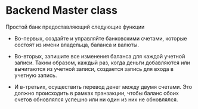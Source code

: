 # Backend Master class

Простой банк предоставляющий следующие функции

- Во-первых, создайте и управляйте банковскими счетами, которые состоят из имени владельца, баланса и валюты.

- Во-вторых, запишите все изменения баланса для каждой учетной записи. Таким образом, каждый раз, когда деньги добавляются или вычитаются из учетной записи, создается запись для входа в учетную запись.

- И в-третьих, осуществить перевод денег между двумя счетами. Это должно происходить в рамках транзакции, чтобы баланс обоих счетов обновлялся успешно или ни один из них не обновлялся.
